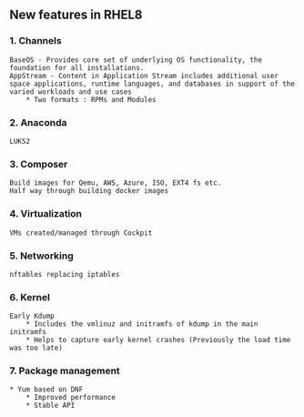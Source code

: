 ## New features in RHEL8

### 1. Channels
    BaseOS - Provides core set of underlying OS functionality, the foundation for all installations.
    AppStream - Content in Application Stream includes additional user space applications, runtime languages, and databases in support of the varied workloads and use cases
        * Two formats : RPMs and Modules

### 2. Anaconda
    LUKS2

### 3. Composer
    Build images for Qemu, AWS, Azure, ISO, EXT4 fs etc.
    Half way through building docker images

### 4. Virtualization
    VMs created/managed through Cockpit

### 5. Networking
    nftables replacing iptables

### 6. Kernel
    Early Kdump
        * Includes the vmlinuz and initramfs of kdump in the main initramfs
        * Helps to capture early kernel crashes (Previously the load time was too late)

### 7. Package management
    * Yum based on DNF
        * Improved performance
        * Stable API